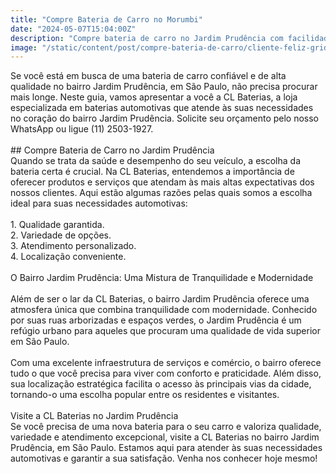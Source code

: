 ```yaml
---
title: "Compre Bateria de Carro no Morumbi"
date: "2024-05-07T15:04:00Z"
description: "Compre bateria de carro no Jardim Prudência com facilidade, em São Paulo. Conheça a CL Baterias."
image: "/static/content/post/compre-bateria-de-carro/cliente-feliz-grid.webp"
---
```

Se você está em busca de uma bateria de carro confiável e de alta qualidade no bairro Jardim Prudência, em São Paulo, não precisa procurar mais longe. Neste guia, vamos apresentar a você a CL Baterias, a loja especializada em baterias automotivas que atende às suas necessidades no coração do bairro Jardim Prudência. Solicite seu orçamento pelo nosso WhatsApp ou ligue (11) 2503-1927.<br><br>## Compre Bateria de Carro no Jardim Prudência<br>Quando se trata da saúde e desempenho do seu veículo, a escolha da bateria certa é crucial. Na CL Baterias, entendemos a importância de oferecer produtos e serviços que atendam às mais altas expectativas dos nossos clientes. Aqui estão algumas razões pelas quais somos a escolha ideal para suas necessidades automotivas:<br><br>1. Qualidade garantida.<br>2. Variedade de opções.<br>3. Atendimento personalizado.<br>4. Localização conveniente.<br><br>O Bairro Jardim Prudência: Uma Mistura de Tranquilidade e Modernidade<br><br>Além de ser o lar da CL Baterias, o bairro Jardim Prudência oferece uma atmosfera única que combina tranquilidade com modernidade. Conhecido por suas ruas arborizadas e espaços verdes, o Jardim Prudência é um refúgio urbano para aqueles que procuram uma qualidade de vida superior em São Paulo.<br><br>Com uma excelente infraestrutura de serviços e comércio, o bairro oferece tudo o que você precisa para viver com conforto e praticidade. Além disso, sua localização estratégica facilita o acesso às principais vias da cidade, tornando-o uma escolha popular entre os residentes e visitantes.<br><br>Visite a CL Baterias no Jardim Prudência<br>Se você precisa de uma nova bateria para o seu carro e valoriza qualidade, variedade e atendimento excepcional, visite a CL Baterias no bairro Jardim Prudência, em São Paulo. Estamos aqui para atender às suas necessidades automotivas e garantir a sua satisfação. Venha nos conhecer hoje mesmo!
